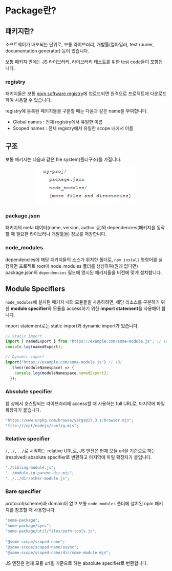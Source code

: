 # Package란?

## 패키지란?

소프트웨어가 배포되는 단위로, 보통 라이브러리, 개발툴(컴파일러, test ruuner, documentation generator) 등이 있습니다.

보통 패키지 안에는 JS 라이브러리, 라이브러리 테스트를 위한 test code들이 포함됩니다.

### registry

패키지들은 보통 [npm software registry](https://www.npmjs.com/about)에 업로드되면 원격으로 프로젝트에 다운로드하여 사용할 수 있습니다.

registry에 등록된 패키지들을 구분할 때는 다음과 같은 name을 부여합니다.

- Global names : 전체 registry에서 유일한 이름
- Scoped names : 전체 registry에서 유일한 scope 내에서 이름

## 구조

보통 패키지는 다음과 같은 file system(폴더구조)를 가집니다.

<p align="center">
    <img src="../_images/package_structure.png" alt="패키지 구조"/>
</p>

### package.json

패키지의 meta 데이터(name, version, author 등)와 dependencies(패키지를 동작할 때 필요한 라이브러나 개발툴들) 정보를 저장합니다.

### node_modules

dependencies에 해당 패키지들의 소스가 위치한 폴더로, `npm install` 명령어를 실행하면 프로젝트 root에 node_modules 폴더를 생성하여(원래 없다면) package.json의 `dependencies` 필드에 명시된 패키지들을 버전에 맞게 설치합니다.

## Module Specifiers

`node_modules`에 설치된 패키지 내의 모듈들을 사용하려면, 해당 리소스를 구분하기 위한 **module specifier**와 모듈을 access하기 위한 **import statement**을 사용해야 합니다.

import statement로는 static import과 dynamic import가 있습니다.

```js
// Static import
import { namedExport } from "https://example.com/some-module.js"; // (A)
console.log(namedExport);
```

```js
// Dynamic import
import("https://example.com/some-module.js") // (B)
  .then((moduleNamespace) => {
    console.log(moduleNamespace.namedExport);
  });
```

### Absolute specifier

웹 상에서 호스팅되는 라이브러리에 access할 때 사용하는 full URL로, 마지막에 파일 확장자가 붙습니다.

```js
"https://www.unpkg.com/browse/yargs@17.3.1/browser.mjs";
"file:///opt/nodejs/config.mjs";
```

### Relative specifier

`/`, `./`, `../`로 시작하는 relative URL로, JS 엔진은 현재 모듈 url을 기준으로 하는(resolved) absolute specifier로 변환하고 마지막에 파일 확장자가 붙입니다.

```js
"./sibling-module.js";
"../module-in-parent-dir.mjs";
"../../dir/other-module.js";
```

### Bare specifier

protocol(scheme)과 domain이 없고 보통 `node_modules` 폴더에 설치된 npm 패키지를 참조할 때 사용합니다.

```js
"some-package";
"some-package/sync";
"some-package/util/files/path-tools.js";

"@some-scope/scoped-name";
"@some-scope/scoped-name/async";
"@some-scope/scoped-name/dir/some-module.mjs";
```

JS 엔진은 현재 모듈 url을 기준으로 하는 absolute specifier로 변환합니다.
